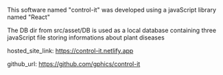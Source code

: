 This software named "control-it" was developed using a javaScript library named "React"

The DB dir from src/asset/DB is used as a local database containing three javaScript file storing informations about plant diseases 


hosted_site_link: https://control-it.netlify.app

github_url: https://github.com/gphics/control-it